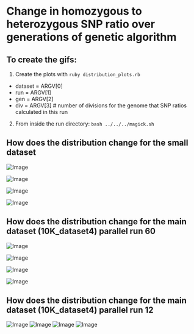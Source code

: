 Change in homozygous to heterozygous SNP ratio over generations of genetic algorithm
========================================================

To create the gifs:
-------

1. Create the plots with ```ruby distribution_plots.rb```
 - dataset = ARGV[0]
 - run = ARGV[1]
 - gen = ARGV[2]
 - div = ARGV[3] # number of divisions for the genome that SNP ratios calculated in this run

2. From inside the run directory: ```bash ../../../magick.sh```

How does the distribution change for the small dataset
---------

![Image](https://github.com/edwardchalstrey1/fragmented_genome_with_snps/blob/master/arabidopsis_datasets/small_dataset4/run1/images_hyp.gif?raw=true)

![Image](https://github.com/edwardchalstrey1/fragmented_genome_with_snps/blob/master/arabidopsis_datasets/small_dataset4/run1/Gencorrect_lists/best_permutation_distribution_hyp_0.1Kdiv.png?raw=true)

![Image](https://github.com/edwardchalstrey1/fragmented_genome_with_snps/blob/master/arabidopsis_datasets/small_dataset4/run1/images_ratios_0.1Kdiv.gif?raw=true)

![Image](https://github.com/edwardchalstrey1/fragmented_genome_with_snps/blob/master/arabidopsis_datasets/small_dataset4/run1/Gencorrect_lists/best_permutation_ratios_0.1Kdiv.png?raw=true)

How does the distribution change for the main dataset (10K_dataset4) parallel run 60
------------

![Image](https://github.com/edwardchalstrey1/fragmented_genome_with_snps/blob/master/arabidopsis_datasets/10K_dataset4/p_run60/images_hyp.gif?raw=true)

![Image](https://github.com/edwardchalstrey1/fragmented_genome_with_snps/blob/master/arabidopsis_datasets/10K_dataset4/p_run60/Gencorrect_lists/best_permutation_distribution_hyp_10.0Kdiv.png?raw=true)

![Image](https://github.com/edwardchalstrey1/fragmented_genome_with_snps/blob/master/arabidopsis_datasets/10K_dataset4/p_run60/images_ratios_10Kdiv.gif?raw=true)

![Image](https://github.com/edwardchalstrey1/fragmented_genome_with_snps/blob/master/arabidopsis_datasets/10K_dataset4/p_run60/Gencorrect_lists/best_permutation_ratios_10Kdiv.png?raw=true)

How does the distribution change for the main dataset (10K_dataset4) parallel run 12
--------

![Image](https://github.com/edwardchalstrey1/fragmented_genome_with_snps/blob/master/arabidopsis_datasets/10K_dataset4/p_run12/images_hyp.gif?raw=true)
![Image](https://github.com/edwardchalstrey1/fragmented_genome_with_snps/blob/master/arabidopsis_datasets/10K_dataset4/p_run12/Gencorrect_lists/best_permutation_distribution_hyp_1.0Kdiv.png?raw=true)
![Image](https://github.com/edwardchalstrey1/fragmented_genome_with_snps/blob/master/arabidopsis_datasets/10K_dataset4/p_run12/images_ratios.gif?raw=true)
![Image](https://github.com/edwardchalstrey1/fragmented_genome_with_snps/blob/master/arabidopsis_datasets/10K_dataset4/p_run12/Gencorrect_lists/best_permutation_ratios_1Kdiv.png?raw=true)
